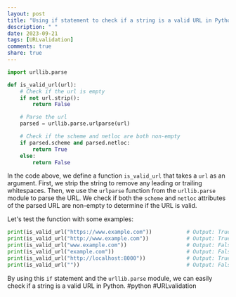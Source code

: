 ```yaml
---
layout: post
title: "Using if statement to check if a string is a valid URL in Python"
description: " "
date: 2023-09-21
tags: [URLvalidation]
comments: true
share: true
---
```


```python
import urllib.parse

def is_valid_url(url):
    # Check if the url is empty
    if not url.strip():
        return False

    # Parse the url
    parsed = urllib.parse.urlparse(url)

    # Check if the scheme and netloc are both non-empty
    if parsed.scheme and parsed.netloc:
        return True
    else:
        return False
```

In the code above, we define a function `is_valid_url` that takes a `url` as an argument. First, we strip the string to remove any leading or trailing whitespaces. 
Then, we use the `urlparse` function from the `urllib.parse` module to parse the URL. 
We check if both the `scheme` and `netloc` attributes of the parsed URL are non-empty to determine if the URL is valid.

Let's test the function with some examples:

```python
print(is_valid_url("https://www.example.com"))           # Output: True
print(is_valid_url("http://www.example.com"))            # Output: True
print(is_valid_url("www.example.com"))                   # Output: False
print(is_valid_url("example.com"))                       # Output: False
print(is_valid_url("http://localhost:8000"))             # Output: True
print(is_valid_url(""))                                  # Output: False
```

By using this `if` statement and the `urllib.parse` module, we can easily check if a string is a valid URL in Python.
#python #URLvalidation